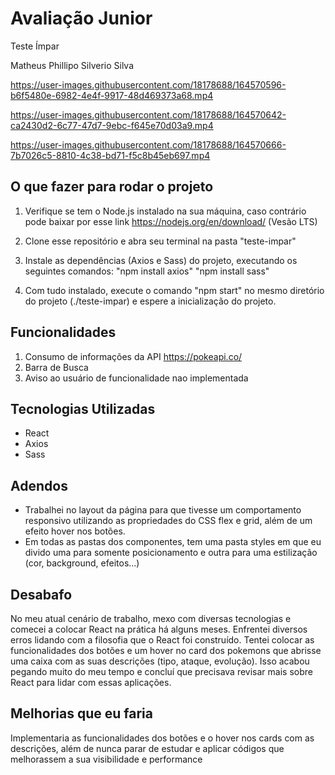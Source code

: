 # Avaliação Junior

Teste Ímpar

Matheus Phillipo Silverio Silva


https://user-images.githubusercontent.com/18178688/164570596-b6f5480e-6982-4e4f-9917-48d469373a68.mp4



https://user-images.githubusercontent.com/18178688/164570642-ca2430d2-6c77-47d7-9ebc-f645e70d03a9.mp4




https://user-images.githubusercontent.com/18178688/164570666-7b7026c5-8810-4c38-bd71-f5c8b45eb697.mp4



## O que fazer para rodar o projeto

1. Verifique se tem o Node.js instalado na sua máquina, caso contrário pode baixar por esse link https://nodejs.org/en/download/ (Vesão LTS)

2. Clone esse repositório e abra seu terminal na pasta "teste-impar"

3. Instale as dependências (Axios e Sass) do projeto, executando os seguintes comandos:
   "npm install axios"
   "npm install sass"
   
4. Com tudo instalado, execute o comando "npm start" no mesmo diretório do projeto (./teste-impar) e espere a inicialização do projeto.

## Funcionalidades
1. Consumo de informações da API https://pokeapi.co/
2. Barra de Busca
3. Aviso ao usuário de funcionalidade nao implementada

## Tecnologias Utilizadas
- React
- Axios
- Sass

## Adendos
- Trabalhei no layout da página para que tivesse um comportamento responsivo utilizando as propriedades do CSS flex e grid, além de um efeito hover nos botões.
- Em todas as pastas dos componentes, tem uma pasta styles em que eu divido uma para somente posicionamento e outra para uma estilização (cor, background, efeitos...)

## Desabafo
No meu atual cenário de trabalho, mexo com diversas tecnologias e comecei a colocar React na prática há alguns meses. Enfrentei diversos erros lidando com a filosofia que o React foi construído. Tentei colocar as funcionalidades dos botões e um hover no card dos pokemons que abrisse uma caixa com as suas descrições (tipo, ataque, evolução). Isso acabou pegando muito do meu tempo e concluí que precisava revisar mais sobre React para lidar com essas aplicações.

## Melhorias que eu faria
Implementaria as funcionalidades dos botões e o hover nos cards com as descrições, além de nunca parar de estudar e aplicar códigos que melhorassem a sua visibilidade e performance

